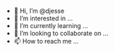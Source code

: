 - 👋 Hi, I’m @djesse
- 👀 I’m interested in ...
- 🌱 I’m currently learning ...
- 💞️ I’m looking to collaborate on ...
- 📫 How to reach me ...

<!---
nutcasejesse/nutcasejesse is a ✨ special ✨ repository because its `README.md` (this file) appears on your GitHub profile.
You can click the Preview link to take a look at your changes.
--->
